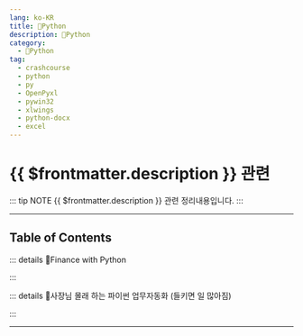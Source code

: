```yaml
---
lang: ko-KR
title: 🐍Python
description: 🐍Python
category:
  - 🐍Python
tag: 
  - crashcourse
  - python
  - py
  - OpenPyxl
  - pywin32
  - xlwings
  - python-docx
  - excel
---
```


# {{ $frontmatter.description }} 관련

::: tip NOTE
{{ $frontmatter.description }} 관련 정리내용입니다.
:::

<ShieldsGroup logos="youtube,python"/>

---

## Table of Contents

::: details 🐍Finance with Python

<ToCLocal basePath="/python/finance-w-python" />

:::

::: details 🐍사장님 몰래 하는 파이썬 업무자동화 (들키면 일 많아짐)

<ToCLocal basePath="/python/rpa-excel" />

:::

---

<TagLinks />